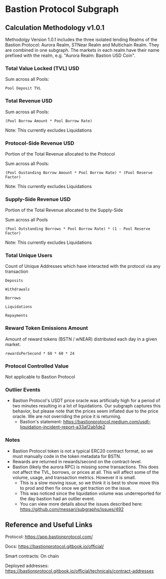 # Bastion Protocol Subgraph

## Calculation Methodology v1.0.1

Methodolgy Version 1.0.1 includes the three isolated lending Realms of the Bastion Protocol: Aurora Realm, STNear Realm and Multichain Realm. They are combined in one subgraph. The markets in each realm have their name prefixed with the realm, e.g. "Aurora Realm: Bastion USD Coin".

### Total Value Locked (TVL) USD

Sum across all Pools:

`Pool Deposit TVL`

### Total Revenue USD

Sum across all Pools:

`(Pool Borrow Amount * Pool Borrow Rate)`

Note: This currently excludes Liquidations

### Protocol-Side Revenue USD

Portion of the Total Revenue allocated to the Protocol

Sum across all Pools:

`(Pool Oustanding Borrow Amount * Pool Borrow Rate) * (Pool Reserve Factor)`

Note: This currently excludes Liquidations

### Supply-Side Revenue USD

Portion of the Total Revenue allocated to the Supply-Side

Sum across all Pools

`(Pool Outstanding Borrows * Pool Borrow Rate) * (1 - Pool Reserve Factor)`

Note: This currently excludes Liquidations

### Total Unique Users

Count of Unique Addresses which have interacted with the protocol via any transaction

`Deposits`

`Withdrawals`

`Borrows`

`Liquidations`

`Repayments`

### Reward Token Emissions Amount

Amount of reward tokens (BSTN / wNEAR) distributed each day in a given market.

`rewardsPerSecond * 60 * 60 * 24`

### Protocol Controlled Value

Not applicable to Bastion Protocol

### Outlier Events

- Bastion Protocol's USDT price oracle was artificially high for a period of two minutes resulting in a lot of liquidations. Our subgraph captures this behavior, but please note that the prices seem inflated due to the price oracle. We are not overriding the price it is returning.
  - Bastion's statement: https://bastionprotocol.medium.com/usdt-liquidation-incident-report-a33af2ab1de2

### Notes

- Bastion Protocol token is not a typical ERC20 contract format, so we must manually code in the token metadata for BSTN.
- Rewards are returned in rewards/second on the contract-level.
- Bastion (likely the aurora RPC) is missing some transactions. This does not affect the TVL, borrows, or prices at all. This will affect some of the volume, usage, and transaction metrics. However it is small.
  - This is a slow moving issue, so we think it is best to show move this to prod and then fix once we get traction on the issue.
  - This was noticed since the liquidation volume was underreported for the day bastion had an outlier event.
  - You can view more details about the issues described here: https://github.com/messari/subgraphs/issues/492

## Reference and Useful Links

Protocol: https://app.bastionprotocol.com/

Docs: https://bastionprotocol.gitbook.io/official/

Smart contracts: On chain

Deployed addresses: https://bastionprotocol.gitbook.io/official/technicals/contract-addresses
